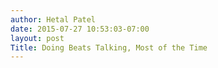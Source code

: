 ```yaml
---
author: Hetal Patel
date: 2015-07-27 10:53:03-07:00
layout: post
Title: Doing Beats Talking, Most of the Time
---
```



